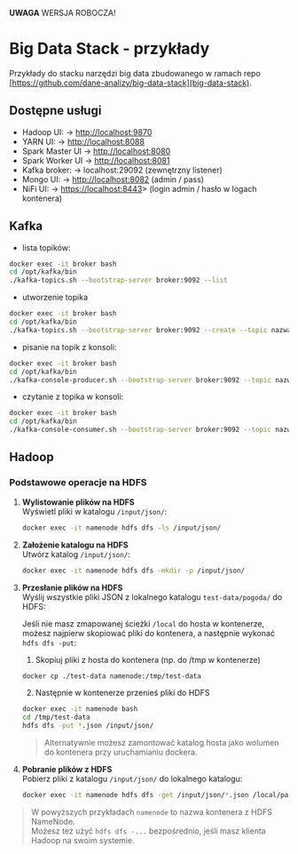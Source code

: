 **UWAGA** WERSJA ROBOCZA!

# Big Data Stack - przykłady

Przykłady do stacku narzędzi big data zbudowanego w ramach repo [https://github.com/dane-analizy/big-data-stack](big-data-stack).

## Dostępne usługi

- Hadoop UI:      → <http://localhost:9870>
- YARN UI:        → <http://localhost:8088>
- Spark Master UI → <http://localhost:8080>
- Spark Worker UI → <http://localhost:8081>
- Kafka broker:   → localhost:29092 (zewnętrzny listener)
- Mongo UI:       → <http://localhost:8082> (admin / pass)
- NiFi UI:        → <https://localhost:8443>> (login admin / hasło w logach kontenera)

## Kafka

- lista topików:

```bash
docker exec -it broker bash
cd /opt/kafka/bin
./kafka-topics.sh --bootstrap-server broker:9092 --list
```

- utworzenie topika

```bash
docker exec -it broker bash
cd /opt/kafka/bin
./kafka-topics.sh --bootstrap-server broker:9092 --create --topic nazwa_topica
```

- pisanie na topik z konsoli:

```bash
docker exec -it broker bash
cd /opt/kafka/bin
./kafka-console-producer.sh --bootstrap-server broker:9092 --topic nazwa_topica
```

- czytanie z topika w konsoli:

```bash
docker exec -it broker bash
cd /opt/kafka/bin
./kafka-console-consumer.sh --bootstrap-server broker:9092 --topic nazwa_topica
```

## Hadoop

### Podstawowe operacje na HDFS

1. **Wylistowanie plików na HDFS**  
   Wyświetl pliki w katalogu `/input/json/`:

   ```bash
   docker exec -it namenode hdfs dfs -ls /input/json/
   ```

2. **Założenie katalogu na HDFS**  
   Utwórz katalog `/input/json/`:

   ```bash
   docker exec -it namenode hdfs dfs -mkdir -p /input/json/
   ```

3. **Przesłanie plików na HDFS**  
   Wyślij wszystkie pliki JSON z lokalnego katalogu `test-data/pogoda/` do HDFS:

   Jeśli nie masz zmapowanej ścieżki `/local` do hosta w kontenerze, możesz najpierw skopiować pliki do kontenera, a następnie wykonać `hdfs dfs -put`:

   1. Skopiuj pliki z hosta do kontenera (np. do /tmp w kontenerze)

   ```bash
   docker cp ./test-data namenode:/tmp/test-data
   ```

   2. Następnie w kontenerze przenieś pliki do HDFS

   ```bash
   docker exec -it namenode bash
   cd /tmp/test-data
   hdfs dfs -put *.json /input/json/
   ```

   > Alternatywnie możesz zamontować katalog hosta jako wolumen do kontenera przy uruchamianiu dockera.

4. **Pobranie plików z HDFS**  
   Pobierz pliki z katalogu `/input/json/` do lokalnego katalogu:

   ```bash
   docker exec -it namenode hdfs dfs -get /input/json/*.json /local/path/
   ```

> W powyższych przykładach `namenode` to nazwa kontenera z HDFS NameNode.  
> Możesz też użyć `hdfs dfs -...` bezpośrednio, jeśli masz klienta Hadoop na swoim systemie.
